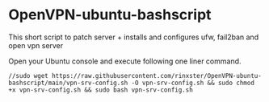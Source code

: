 # OpenVPN-ubuntu-bashscript
This short script to patch server + installs and configures ufw, fail2ban and open vpn server

Open your Ubuntu console and execute following one liner command.
```
//sudo wget https://raw.githubusercontent.com/rinxster/OpenVPN-ubuntu-bashscript/main/vpn-srv-config.sh -O vpn-srv-config.sh && sudo chmod +x vpn-srv-config.sh && sudo bash vpn-srv-config.sh
```

